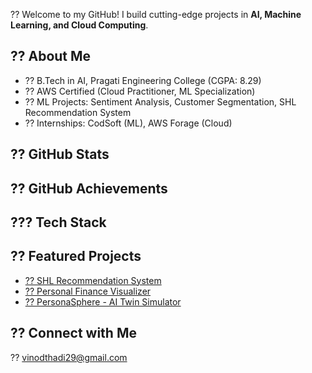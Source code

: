 ?? Welcome to my GitHub! I build cutting-edge projects in **AI, Machine Learning, and Cloud Computing**. 
 
## ?? About Me 
- ?? B.Tech in AI, Pragati Engineering College (CGPA: 8.29) 
- ?? AWS Certified (Cloud Practitioner, ML Specialization) 
- ?? ML Projects: Sentiment Analysis, Customer Segmentation, SHL Recommendation System 
- ?? Internships: CodSoft (ML), AWS Forage (Cloud) 
 
## ?? GitHub Stats 
 
## ?? GitHub Achievements 
 
## ??? Tech Stack 
 
## ?? Featured Projects 
- [?? SHL Recommendation System](https://v0-shl-recommendation-system-da4m4t.vercel.app/) 
- [?? Personal Finance Visualizer](#) 
- [?? PersonaSphere - AI Twin Simulator](#) 
 
## ?? Connect with Me 
?? vinodthadi29@gmail.com 
